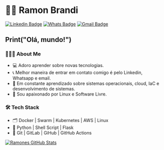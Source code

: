 
# :man_technologist: Ramon Brandi



[![Linkedin Badge](https://img.shields.io/badge/-LinkedIn-blue?style=flat-square&logo=Linkedin&logoColor=white&link=https://www.linkedin.com/in/ramonbrandi/)](https://www.linkedin.com/in/ramonbrandi/)
[![Whats Badge](https://img.shields.io/badge/-Whatsapp-green?style=flat-square&logo=Whatsapp&logoColor=white&link=https://api.whatsapp.com/send?phone=5535992029625)](https://api.whatsapp.com/send?phone=5535992029625)
[![Gmail Badge](https://img.shields.io/badge/-Gmail-c14438?style=flat-square&logo=Gmail&logoColor=white&link=mailto:ramonbrand@gmail.com)](mailto:ramonbrand@gmail.com)


<h2>Print("Olá, mundo!")</h2>

<h3> 👨🏻‍💻 About Me </h3>

- 💻 Adoro aprender sobre novas tecnologias.
- 📞 Melhor maneira de entrar em contato comigo é pelo Linkedin, Whatsapp e email.
- 🌱 Em constante aprendizado sobre sistemas operacionais, cloud, IaC e desenvolvimento de sistemas.
- 🐧 Sou apaixonado por Linux e Software Livre.

<h3>🛠 Tech Stack</h3>

- 🗂 Docker | Swarm | Kubernetes | AWS | Linux
- 💽 Python | Shell Script | Flask
- 🔧 Git | GitLab | GiHub | GitHub Actions


[![Ramones GitHub Stats](https://github-readme-stats.vercel.app/api?username=RamonBrandi&show_icons=true)](https://github.com/RamonBrandi)

